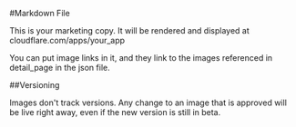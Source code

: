 #Markdown File

This is your marketing copy. It will be rendered and displayed at
cloudflare.com/apps/your_app

You can put image links in it, and they link to the images referenced
in detail_page in the json file.

##Versioning

Images don't track versions. Any change to an image that is approved will be live
right away, even if the new version is still in beta.
